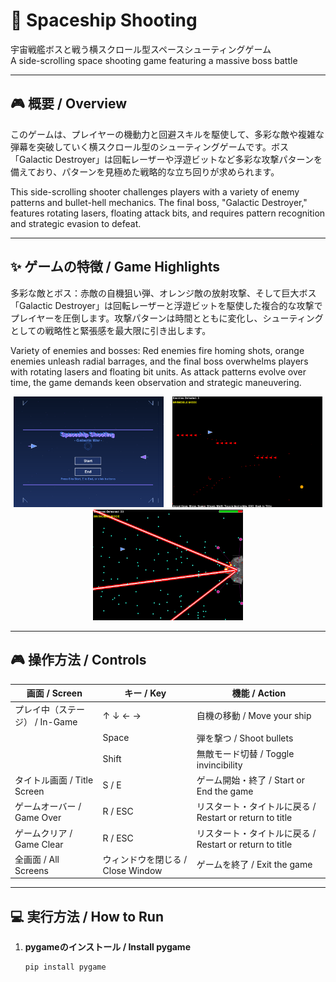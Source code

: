 # 🚀 Spaceship Shooting

宇宙戦艦ボスと戦う横スクロール型スペースシューティングゲーム  
A side-scrolling space shooting game featuring a massive boss battle

---

## 🎮 概要 / Overview

このゲームは、プレイヤーの機動力と回避スキルを駆使して、多彩な敵や複雑な弾幕を突破していく横スクロール型のシューティングゲームです。ボス「Galactic Destroyer」は回転レーザーや浮遊ビットなど多彩な攻撃パターンを備えており、パターンを見極めた戦略的な立ち回りが求められます。

This side-scrolling shooter challenges players with a variety of enemy patterns and bullet-hell mechanics. The final boss, "Galactic Destroyer," features rotating lasers, floating attack bits, and requires pattern recognition and strategic evasion to defeat.

---

## ✨ ゲームの特徴 / Game Highlights

多彩な敵とボス：赤敵の自機狙い弾、オレンジ敵の放射攻撃、そして巨大ボス「Galactic Destroyer」は回転レーザーと浮遊ビットを駆使した複合的な攻撃でプレイヤーを圧倒します。攻撃パターンは時間とともに変化し、シューティングとしての戦略性と緊張感を最大限に引き出します。

Variety of enemies and bosses: Red enemies fire homing shots, orange enemies unleash radial barrages, and the final boss overwhelms players with rotating lasers and floating bit units. As attack patterns evolve over time, the game demands keen observation and strategic maneuvering.

<div style="text-align: center;"><img src="/images/title.png" width="240">　<img src="/images/zako.png" width="240">　<img src="/images/boss.png" width="240"></div>

---

## 🎮 操作方法 / Controls

| 画面 / Screen                  | キー / Key                       | 機能 / Action                                   |
|--------------------------------|----------------------------------|--------------------------------------------------|
| プレイ中（ステージ） / In-Game | ↑ ↓ ← →                          | 自機の移動 / Move your ship                    |
|                                | Space                            | 弾を撃つ / Shoot bullets                        |
|                                | Shift                            | 無敵モード切替 / Toggle invincibility          |
| タイトル画面 / Title Screen    | S / E                            | ゲーム開始・終了 / Start or End the game       |
| ゲームオーバー / Game Over     | R / ESC                          | リスタート・タイトルに戻る / Restart or return to title |
| ゲームクリア / Game Clear      | R / ESC                          | リスタート・タイトルに戻る / Restart or return to title |
| 全画面 / All Screens           | ウィンドウを閉じる / Close Window | ゲームを終了 / Exit the game                   |

---

## 💻 実行方法 / How to Run

1. **pygameのインストール / Install pygame**
   ```bash
   pip install pygame
